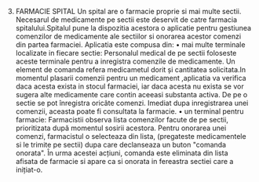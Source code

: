 3. FARMACIE SPITAL 
Un spital are o farmacie proprie si mai multe sectii. Necesarul de medicamente pe sectii este deservit de catre farmacia spitalului.Spitalul pune la dispozitia acestora o aplicatie pentru gestiunea comenzilor de medicamente ale sectiilor si onorarea acestor comenzi din partea farmaciei.
 Aplicatia este compusa din:
 • mai multe terminale localizate in fiecare sectie: Personalul medical de pe sectii foloseste aceste terminale pentru a inregistra comenzile de medicamente. Un element de comanda refera medicametul dorit și cantitatea solicitata.In momentul plasarii comenzii pentru un medicament ,aplicatia va verifica daca acesta exista in stocul farmaciei, iar daca acesta nu exista se vor sugera alte medicamente care contin aceeasi substanta activa. De pe o sectie se pot înregistra oricâte comenzi. Imediat dupa inregistrarea unei comenzii, aceasta poate fi consultata la farmacie. 
• un terminal pentru farmacie: Farmacistii observa lista comenzilor facute de pe sectii, prioritizata după momentul sosirii acestora. Pentru onorarea unei comenzi, farmacistul o selecteaza din lista, (pregateste medicamentele si le trimite pe sectii) dupa care declanseaza un buton "comanda onorata". În urma acestei acțiuni, comanda este eliminata din lista afisata de farmacie si apare ca si onorata in fereastra sectiei care a inițiat-o.
